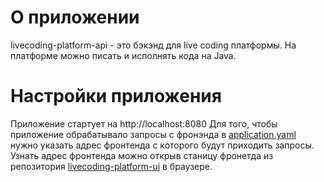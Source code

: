 # О приложении
livecoding-platform-api - это бэкэнд для live coding платформы. На платформе можно писать и исполнять кода на Java.

# Настройки приложения
Приложение стартует на http://localhost:8080
Для того, чтобы приложение обрабатывало запросы с фронэнда в [application.yaml](src/main/resources/application.yaml) нужно указать адрес 
фронтенда с которого будут приходить запросы. Узнать адрес фронтенда можно открыв станицу фронетда из репозитория [livecoding-platform-ui](https://github.com/ap-konovalov/livecoding-platform-ui) в браузере. 



